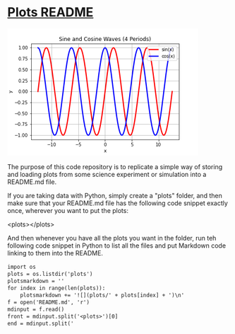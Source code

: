 # [Plots README](github.com/LafeLabs/plots-readme)

<plots>![](plots/plot1.png)
</plots>

The purpose of this code repository is to replicate a simple way of storing and loading plots from some science experiment or simulation into a README.md file.  

If you are taking data with Python, simply create a "plots" folder, and then make sure that your README.md file has the following code snippet exactly once, wherever you want to put the plots:

&lt;plots&gt;&lt;/plots&gt;

And then whenever you have all the plots you want in the folder, run teh following code snippet in Python to list all the files and put Markdown code linking to them into the README.  

```
import os
plots = os.listdir('plots')
plotsmarkdown = ''
for index in range(len(plots)):
    plotsmarkdown += '![](plots/' + plots[index] + ')\n'
f = open('README.md', 'r')
mdinput = f.read()
front = mdinput.split('<plots>')[0]
end = mdinput.split('